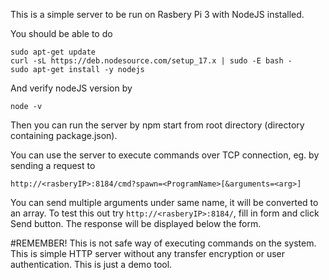 This is a simple server to be run on Rasbery Pi 3 with NodeJS installed.

You should be able to do

    sudo apt-get update
    curl -sL https://deb.nodesource.com/setup_17.x | sudo -E bash -
    sudo apt-get install -y nodejs

And verify nodeJS version by

    node -v

Then you can run the server by npm start from root directory (directory containing package.json).

You can use the server to execute commands over TCP connection, eg. by sending a request to

    http://<rasberyIP>:8184/cmd?spawn=<ProgramName>[&arguments=<arg>]

You can send multiple arguments under same name, it will be converted to an array.
To test this out try `http://<rasberyIP>:8184/`, fill in form and click Send button. The response will be displayed below the form.

#REMEMBER!
This is not safe way of executing commands on the system. This is simple HTTP server without any transfer encryption or user authentication. This is just a demo tool.